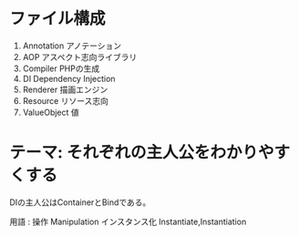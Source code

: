 ファイル構成
====================

1. Annotation アノテーション
1. AOP アスペクト志向ライブラリ
1. Compiler PHPの生成
1. DI Dependency Injection
1. Renderer 描画エンジン
1. Resource リソース志向
1. ValueObject 値


テーマ: それぞれの主人公をわかりやすくする
==========================================


DIの主人公はContainerとBindである。


用語
:
操作 Manipulation
インスタンス化 Instantiate,Instantiation
